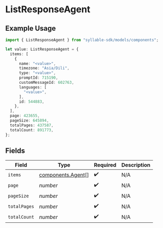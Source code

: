 # ListResponseAgent

## Example Usage

```typescript
import { ListResponseAgent } from "syllable-sdk/models/components";

let value: ListResponseAgent = {
  items: [
    {
      name: "<value>",
      timezone: "Asia/Dili",
      type: "<value>",
      promptId: 715190,
      customMessageId: 602763,
      languages: [
        "<value>",
      ],
      id: 544883,
    },
  ],
  page: 423655,
  pageSize: 645894,
  totalPages: 437587,
  totalCount: 891773,
};
```

## Fields

| Field                                                  | Type                                                   | Required                                               | Description                                            |
| ------------------------------------------------------ | ------------------------------------------------------ | ------------------------------------------------------ | ------------------------------------------------------ |
| `items`                                                | [components.Agent](../../models/components/agent.md)[] | :heavy_check_mark:                                     | N/A                                                    |
| `page`                                                 | *number*                                               | :heavy_check_mark:                                     | N/A                                                    |
| `pageSize`                                             | *number*                                               | :heavy_check_mark:                                     | N/A                                                    |
| `totalPages`                                           | *number*                                               | :heavy_check_mark:                                     | N/A                                                    |
| `totalCount`                                           | *number*                                               | :heavy_check_mark:                                     | N/A                                                    |